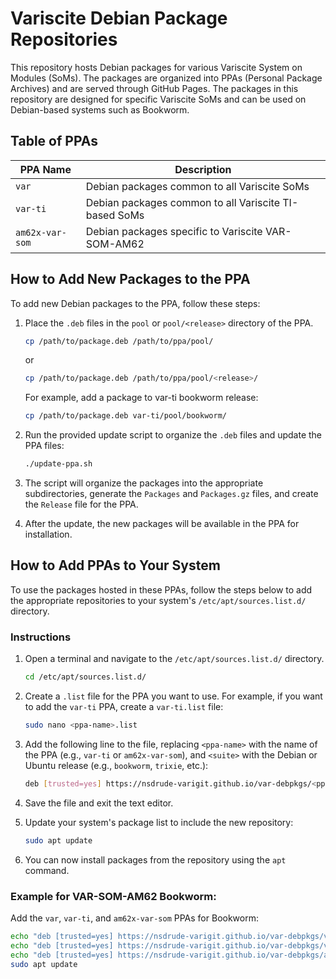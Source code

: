 # Variscite Debian Package Repositories

This repository hosts Debian packages for various Variscite System on Modules (SoMs). The packages are organized into PPAs (Personal Package Archives) and are served through GitHub Pages. The packages in this repository are designed for specific Variscite SoMs and can be used on Debian-based systems such as Bookworm.

## Table of PPAs

| PPA Name         | Description                                           |
| ---------------- | ----------------------------------------------------- |
| `var`            | Debian packages common to all Variscite SoMs          |
| `var-ti`         | Debian packages common to all Variscite TI-based SoMs |
| `am62x-var-som`  | Debian packages specific to Variscite VAR-SOM-AM62    |

## How to Add New Packages to the PPA

To add new Debian packages to the PPA, follow these steps:

1. Place the `.deb` files in the `pool` or `pool/<release>` directory of the PPA.

    ```bash
    cp /path/to/package.deb /path/to/ppa/pool/
    ```

    or

    ```bash
    cp /path/to/package.deb /path/to/ppa/pool/<release>/
    ```

    For example, add a package to var-ti bookworm release:
    ```bash
    cp /path/to/package.deb var-ti/pool/bookworm/
    ```

2. Run the provided update script to organize the `.deb` files and update the PPA files:

    ```bash
    ./update-ppa.sh
    ```

3. The script will organize the packages into the appropriate subdirectories, generate the `Packages` and `Packages.gz` files, and create the `Release` file for the PPA.

4. After the update, the new packages will be available in the PPA for installation.

## How to Add PPAs to Your System

To use the packages hosted in these PPAs, follow the steps below to add the appropriate repositories to your system's `/etc/apt/sources.list.d/` directory.

### Instructions

1. Open a terminal and navigate to the `/etc/apt/sources.list.d/` directory.

    ```bash
    cd /etc/apt/sources.list.d/
    ```

2. Create a `.list` file for the PPA you want to use. For example, if you want to add the `var-ti` PPA, create a `var-ti.list` file:

    ```bash
    sudo nano <ppa-name>.list
    ```

3. Add the following line to the file, replacing `<ppa-name>` with the name of the PPA (e.g., `var-ti` or `am62x-var-som`), and `<suite>` with the Debian or Ubuntu release (e.g., `bookworm`, `trixie`, etc.):

    ```bash
    deb [trusted=yes] https://nsdrude-varigit.github.io/var-debpkgs/<ppa-name>/dists/<suite> main
    ```

4. Save the file and exit the text editor.

5. Update your system's package list to include the new repository:

    ```bash
    sudo apt update
    ```

6. You can now install packages from the repository using the `apt` command.

### Example for VAR-SOM-AM62 Bookworm:

Add the `var`, `var-ti`, and `am62x-var-som` PPAs for Bookworm:

```bash
echo "deb [trusted=yes] https://nsdrude-varigit.github.io/var-debpkgs/var bookworm main" | sudo tee /etc/apt/sources.list.d/var.list
echo "deb [trusted=yes] https://nsdrude-varigit.github.io/var-debpkgs/var-ti bookworm main" | sudo tee /etc/apt/sources.list.d/var-ti.list
echo "deb [trusted=yes] https://nsdrude-varigit.github.io/var-debpkgs/am62x-var-som bookworm main" | sudo tee /etc/apt/sources.list.d/am62x-var-som.list
sudo apt update
```